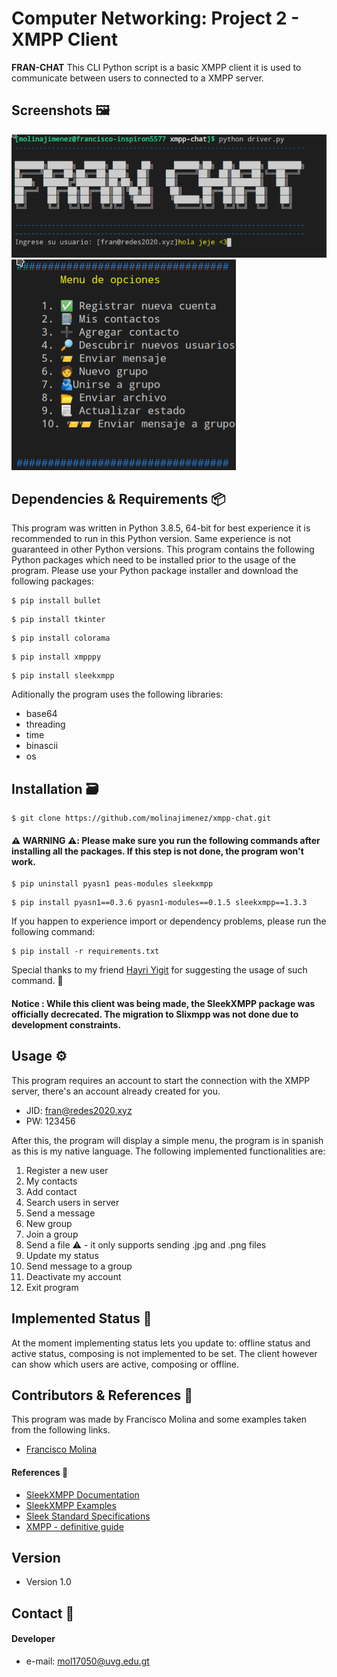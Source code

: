 Computer Networking: Project 2 - XMPP Client
======
**FRAN-CHAT** This CLI Python script is a basic XMPP client it is used to communicate between users to connected to a XMPP server. 

## Screenshots 🖼
![Login view](screenshots/Screenshot_20200924_135632.png)
![Menu](screenshots/menu.png)

## Dependencies & Requirements 📦
 This program was written in Python 3.8.5, 64-bit for best experience it is recommended to run in this Python version. 
 Same experience is not guaranteed in other Python versions.
 This program contains the following Python packages which need to be installed prior to the usage of the program. 
 Please use your Python package installer and download the following packages: 
 
 ```shell
$ pip install bullet
```
```shell
$ pip install tkinter
```

```shell
$ pip install colorama
```

```shell
$ pip install xmpppy
```

```shell
$ pip install sleekxmpp
```

Aditionally the program uses the following libraries:
* base64
* threading
* time
* binascii
* os


## Installation 🗃️
```shell
$ git clone https://github.com/molinajimenez/xmpp-chat.git
```
#### ⚠️ WARNING ⚠️: Please make sure you run the following commands after installing all the packages. If this step is not done, the program **won't work**.

```shell
$ pip uninstall pyasn1 peas-modules sleekxmpp
```
```shell
$ pip install pyasn1==0.3.6 pyasn1-modules==0.1.5 sleekxmpp==1.3.3
```
If you happen to experience import or dependency problems, please run the following command:
```shell
$ pip install -r requirements.txt
````
Special thanks to my friend [Hayri Yigit](https://github.com/hayriyigit) for suggesting the usage of such command. 🎉
#### **Notice** : While this client was being made, the SleekXMPP package was officially decrecated. The migration to Slixmpp was not done due to development constraints. 
## Usage ⚙
This program requires an account to start the connection with the XMPP server, there's an account already created for you.
* JID: fran@redes2020.xyz
* PW: 123456

After this, the program will display a simple menu, the program is in spanish as this is my native language. The following implemented functionalities are:
1. Register a new user
2. My contacts
3. Add contact
4. Search users in server
5. Send a message
6. New group
7. Join a group
8. Send a file ⚠ - it only supports sending .jpg and .png files
9. Update my status
10. Send message to a group 
11. Deactivate my account
12. Exit program

## Implemented Status 🙂
At the moment implementing status lets you update to: offline status and active status, composing is not implemented to be set.
The client however can show which users are active, composing or offline.
## Contributors & References 👤
 This program was made by Francisco Molina and some examples taken from the following links.
* [Francisco Molina ](https://github.com/molinajimenez)

#### References 📘
* [SleekXMPP Documentation](https://sleekxmpp.readthedocs.io/en/latest/index.html)
* [SleekXMPP Examples](https://github.com/fritzy/SleekXMPP/tree/develop/examples)
* [Sleek Standard Specifications](https://xmpp.org/extensions/)
* [XMPP - definitive guide](https://oriolrius.cat/blog/wp-content/uploads/2009/10/Oreilly.XMPP.The.Definitive.Guide.May.2009.pdf)

## Version 
* Version 1.0


## Contact 🙂
#### Developer
* e-mail: mol17050@uvg.edu.gt
